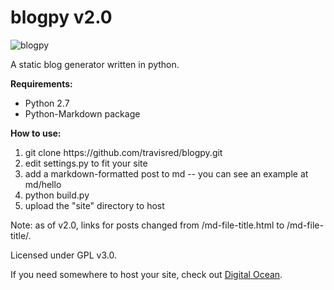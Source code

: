 blogpy v2.0
======

![blogpy](https://raw.github.com/travisred/blogpy/master/screenshot.png)

A static blog generator written in python.

**Requirements:**
* Python 2.7
* Python-Markdown package

**How to use:**
<ol>
<li>git clone https://github.com/travisred/blogpy.git</li>
<li>edit settings.py to fit your site</li>
<li>add a markdown-formatted post to md -- you can see an example at md/hello</li>
<li>python build.py</li>
<li>upload the "site" directory to host</li>
</ol>

Note: as of v2.0, links for posts changed from /md-file-title.html to /md-file-title/.

Licensed under GPL v3.0.

If you need somewhere to host your site, check out [Digital Ocean](https://www.digitalocean.com/?refcode=314851abcefa).
